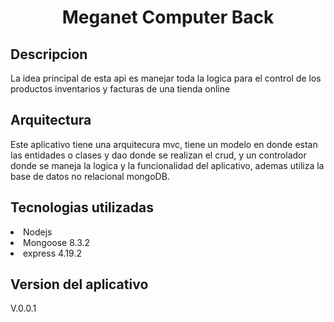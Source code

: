 <h1 align="center"> Meganet Computer Back </h1>

<h2 align="left"> Descripcion</h2>
<p>
La idea principal de esta api es manejar toda la logica para el control de los productos inventarios y facturas de una tienda online
</p>
<h2 align="left"> Arquitectura</h2>
<p>
Este aplicativo tiene una arquitecura mvc, tiene un modelo en donde estan las entidades o clases y dao  donde se realizan  el crud, y un controlador donde se maneja la logica y la funcionalidad del aplicativo, ademas utiliza la  base de datos no relacional mongoDB.
</p>
<h2 align="left"> Tecnologias utilizadas</h2>
<p>
    <li>Nodejs</li>
    <li>Mongoose 8.3.2 </li>
    <li>express 4.19.2</li>
</p>
<h2 align="left"> Version del aplicativo</h2>
<p> V.0.0.1</p>